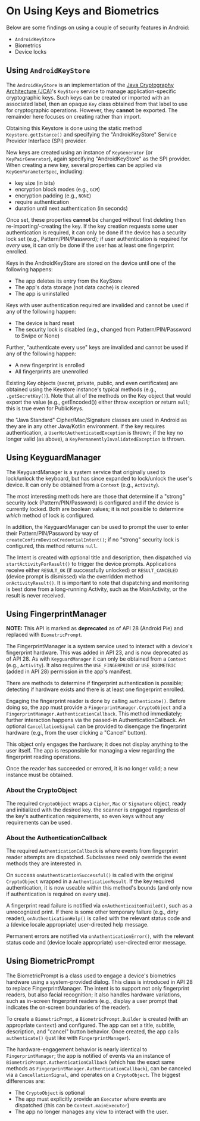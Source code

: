 # On Using Keys and Biometrics #

Below are some findings on using a couple of security features in Android:

* `AndroidKeyStore`
* Biometrics
* Device locks

## Using `AndroidKeyStore` ##

The `AndroidKeyStore` is an implementation of the [Java Cryptography Architecture (JCA)](https://docs.oracle.com/javase/8/docs/technotes/guides/security/crypto/CryptoSpec.html)'s `KeyStore` service to manage application-specific cryptographic keys.  Such keys can be created or imported with an associated label, then an opaque `Key` class obtained from that label to use for cryptographic operations.  However, they **cannot** be exported.  The remainder here focuses on creating rather than import.

Obtaining this Keystore is done using the static method `Keystore.getIstance()` and specifying the "AndroidKeyStore" Service Provider Interface (SPI) provider.

New keys are created using an instance of `KeyGenerator` (or `KeyPairGenerator`), again specifying "AndroidKeyStore" as the SPI provider.  When creating a new key, several properties can be applied via `KeyGenParameterSpec`, including:

* key size (in bits)
* encryption block modes (e.g., `GCM`)
* encryption padding (e.g., `NONE`) 
* require authentication
* duration until next authentication (in seconds)

Once set, these properties **cannot** be changed without first deleting then re-importing/-creating the key.  If the key creation requests some user authentication is required, it can only be done if the device has a security lock set (e.g., Pattern/PIN/Password); if user authentication is required for *every* use, it can only be done if the user has at least one fingerprint enrolled.

Keys in the AndroidKeyStore are stored on the device until one of the following happens:

* The app deletes its entry from the KeyStore
* The app's data storage (not data cache) is cleared
* The app is uninstalled

Keys with user authentication required are invalided and cannot be used if any of the following happen:

* The device is hard reset
* The security lock is disabled (e.g., changed from Pattern/PIN/Password to Swipe or None)

Further, "authenticate every use" keys are invalided and cannot be used if any of the following happen:

* A new fingerprint is enrolled
* All fingerprints are unenrolled

Existing Key objects (secret, private, public, and even certificates) are obtained using the Keystore instance's typical methods (e.g., `.getSecretKey()`).  Note that all of the methods on the Key object that would export the value (e.g., getEncoded()) either throw exception or return `null`; this is true even for PublicKeys.

the "Java Standard" Cipher/Mac/Signature classes are used in Android as they are in any other Java/Kotlin environment.  If the key requires authentication, a `UserNotAuthenticatedException` is thrown; if the key no longer valid (as above), a `KeyPermanentlyInvalidatedException` is thrown.

## Using KeyguardManager

The KeyguardManager is a system service that originally used to lock/unlock the keyboard, but has since expanded to lock/unlock the user's device.  It can only be obtained from a `Context` (e.g., `Activity`).

The most interesting methods here are those that determine if a "strong" security lock (Pattern/PIN/Password) is configured and if the device is currently locked.  Both are boolean values; it is not possible to determine _which_ method of lock is configured.

In addition, the KeyguardManager can be used to prompt the user to enter their Pattern/PIN/Password by way of `createConfirmDeviceCredentialIntent()`; if no "strong" security lock is configured, this method returns `null`.

The Intent is created with optional title and description, then dispatched via `startActivityForResult()` to trigger the device prompts.  Applications receive either `RESULT_OK` (if successfully unlocked) or `RESULT_CANCELED` (device prompt is dismissed) via the overridden method `onActivityResult()`.  It is important to note that dispatching and monitoring is best done from a long-running Activity, such as the MainActivity, or the result is never received.

## Using FingerprintManager

**NOTE:** This API is marked as **deprecated** as of API 28 (Android Pie) and replaced with `BiometricPrompt`.

The FingerprintManager is a system service used to interact with a device's fingerprint hardware.  This was added in API 23, and is now deprecated as of API 28.  As with `KeyguardManager` it can only be obtained from a `Context` (e.g., `Activity`).  It also requires the `USE_FINGERPRINT` or `USE_BIOMETRIC` (added in API 28) permission in the app's manifest.

There are methods to determine if fingerprint authentication is possible; detecting if hardware exists and there is at least one fingerprint enrolled.

Engaging the fingerprint reader is done by calling `authenticate()`.  Before doing so, the app must provide a `FingerprintManager.CryptoObject` and a `FingerprintManager.AuthenticationCallback`.  This method immediately; further interaction happens via the passed-in AuthenticationCallback.  An optional `CancellationSignal` can be provided to disengage the fingerprint hardware (e.g., from the user clicking a "Cancel" button).

This object only engages the hardware; it does not display anything to the user itself.  The app is responsible for managing a view regarding the fingerprint reading operations.

Once the reader has succeeded or errored, it is no longer valid; a new instance must be obtained.

### About the CryptoObject

The required `CryptoObject` wraps a `Cipher`, `Mac` or `Signature` object, ready and initialized with the desired key. the scanner is engaged regardless of the key's authentication requirements, so even keys without any requirements can be used.

### About the AuthenticationCallback

The required `AuthenticationCallback` is where events from fingerprint reader attempts are dispatched.  Subclasses need only override the event methods they are interested in.

On success `onAuthenticationSuccessful()` is called with the original `CryptoObject` wrapped in a `AuthenticationResult`.  If the key required authentication, it is now useable within this method's bounds (and only now if authentication is required on every use).

A fingerprint read failure is notified via `onAuthenticaitonFailed()`, such as a unrecognized print.  If there is some other temporary failure (e.g., dirty reader), `onAuthenticationHelp()` is called with the relevant status code and a (device locale appropriate) user-directed help message.

Permanent errors are notified via `onAuthenticationError()`, with the relevant status code and (device locale appropriate) user-directed error message.

## Using BiometricPrompt

The BiometricPrompt is a class used to engage a device's biometrics hardware using a system-provided dialog.  This class is introduced in API 28 to replace FingerprintManager.  The intent is to support not only fingerprint readers, but also facial recognition; it also handles hardware variations, such as in-screen fingerprint readers (e.g., display a user prompt that indicates the on-screen boundaries of the reader).

To create a `BiometricPrmpt`, a `BiometricPrompt.Builder` is created (with an appropriate `Context`) and configured.  The app can set a title, subtitle, description, and "cancel" button behavior.  Once created, the app calls `authenticate()` (just like with `FingerprintManager`).

The hardware-engagement behavior is nearly identical to `FingerprintManager`; the app is notified of events via an instance of `BiometricPrompt.AuthenticationCallback` (which has the exact same methods as `FingerprintManager.AuthenticationCallback`), can be canceled via a `CancellationSignal`, and operates on a `CryptoObject`.  The biggest differences are:

* The `CryptoObject` is optional
* The app must explicitly provide an `Executor` where events are dispatched (this can be `Context.mainExecutor`)
* The app no longer manages any view to interact with the user.
